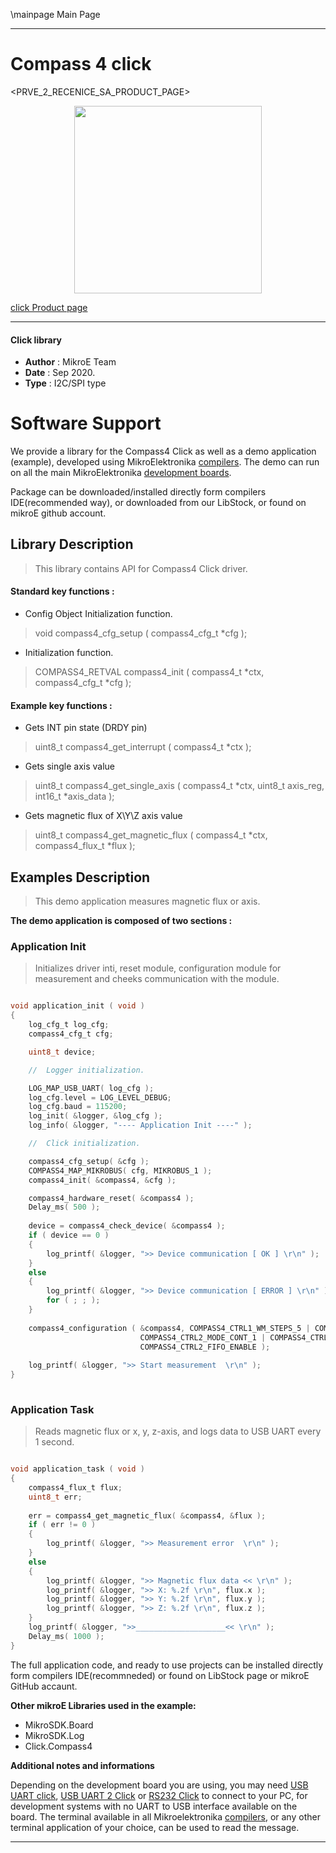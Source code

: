 \mainpage Main Page
 
---
# Compass 4 click

<PRVE_2_RECENICE_SA_PRODUCT_PAGE>

<p align="center">
  <img src="@{CLICK_IMAGE_LINK}" height=300px>
</p>


[click Product page](<CLICK_PRODUCT_PAGE_LINK>)

---


#### Click library 

- **Author**        : MikroE Team
- **Date**          : Sep 2020.
- **Type**          : I2C/SPI type


# Software Support

We provide a library for the Compass4 Click 
as well as a demo application (example), developed using MikroElektronika 
[compilers](http://shop.mikroe.com/compilers). 
The demo can run on all the main MikroElektronika [development boards](http://shop.mikroe.com/development-boards).

Package can be downloaded/installed directly form compilers IDE(recommended way), or downloaded from our LibStock, or found on mikroE github account. 

## Library Description

> This library contains API for Compass4 Click driver.

#### Standard key functions :

- Config Object Initialization function.
> void compass4_cfg_setup ( compass4_cfg_t *cfg ); 
 
- Initialization function.
> COMPASS4_RETVAL compass4_init ( compass4_t *ctx, compass4_cfg_t *cfg );

#### Example key functions :

- Gets INT pin state (DRDY pin)
> uint8_t compass4_get_interrupt ( compass4_t *ctx );
 
- Gets single axis value
> uint8_t compass4_get_single_axis ( compass4_t *ctx, uint8_t axis_reg, int16_t *axis_data );

- Gets magnetic flux of X\Y\Z axis value
> uint8_t compass4_get_magnetic_flux ( compass4_t *ctx, compass4_flux_t *flux );

## Examples Description

> This demo application measures magnetic flux or axis.

**The demo application is composed of two sections :**

### Application Init 

> Initializes driver inti, reset module,
> configuration module for measurement and
> cheeks communication with the module.

```c

void application_init ( void )
{
    log_cfg_t log_cfg;
    compass4_cfg_t cfg;

    uint8_t device;

    //  Logger initialization.

    LOG_MAP_USB_UART( log_cfg );
    log_cfg.level = LOG_LEVEL_DEBUG;
    log_cfg.baud = 115200;
    log_init( &logger, &log_cfg );
    log_info( &logger, "---- Application Init ----" );

    //  Click initialization.

    compass4_cfg_setup( &cfg );
    COMPASS4_MAP_MIKROBUS( cfg, MIKROBUS_1 );
    compass4_init( &compass4, &cfg );

    compass4_hardware_reset( &compass4 );
    Delay_ms( 500 );
    
    device = compass4_check_device( &compass4 );
    if ( device == 0 )
    {
        log_printf( &logger, ">> Device communication [ OK ] \r\n" );
    }
    else
    {
        log_printf( &logger, ">> Device communication [ ERROR ] \r\n" );
        for ( ; ; );
    }
    
    compass4_configuration ( &compass4, COMPASS4_CTRL1_WM_STEPS_5 | COMPASS4_CTRL1_NOISE_ENABLE,
                             COMPASS4_CTRL2_MODE_CONT_1 | COMPASS4_CTRL2_SDR_LOW_NOISE |
                             COMPASS4_CTRL2_FIFO_ENABLE );
                             
    log_printf( &logger, ">> Start measurement  \r\n" );
}
  
```

### Application Task

> Reads magnetic flux or x, y, z-axis, 
> and logs data to USB UART every 1 second.

```c

void application_task ( void )
{
    compass4_flux_t flux;
    uint8_t err;
    
    err = compass4_get_magnetic_flux( &compass4, &flux );
    if ( err != 0 )
    {
        log_printf( &logger, ">> Measurement error  \r\n" );
    }
    else
    {
        log_printf( &logger, ">> Magnetic flux data << \r\n" );
        log_printf( &logger, ">> X: %.2f \r\n", flux.x );
        log_printf( &logger, ">> Y: %.2f \r\n", flux.y );
        log_printf( &logger, ">> Z: %.2f \r\n", flux.z );
    }
    log_printf( &logger, ">>____________________<< \r\n" );
    Delay_ms( 1000 );
}

```

The full application code, and ready to use projects can be  installed directly form compilers IDE(recommneded) or found on LibStock page or mikroE GitHub accaunt.

**Other mikroE Libraries used in the example:** 

- MikroSDK.Board
- MikroSDK.Log
- Click.Compass4

**Additional notes and informations**

Depending on the development board you are using, you may need 
[USB UART click](http://shop.mikroe.com/usb-uart-click), 
[USB UART 2 Click](http://shop.mikroe.com/usb-uart-2-click) or 
[RS232 Click](http://shop.mikroe.com/rs232-click) to connect to your PC, for 
development systems with no UART to USB interface available on the board. The 
terminal available in all Mikroelektronika 
[compilers](http://shop.mikroe.com/compilers), or any other terminal application 
of your choice, can be used to read the message.



---
